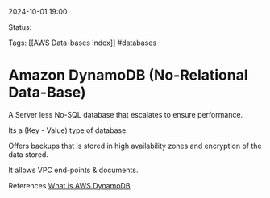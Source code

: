 2024-10-01 19:00

Status:

Tags:
[[AWS Data-bases Index]]
#databases

# Amazon DynamoDB (No-Relational Data-Base)

A Server less No-SQL database that escalates to ensure performance.

Its a (Key - Value) type of database.

Offers backups that is stored in high availability zones and encryption of the data stored.

It allows VPC end-points & documents.


References 
[What is AWS DynamoDB](https://docs.aws.amazon.com/amazondynamodb/latest/developerguide/Introduction.html)